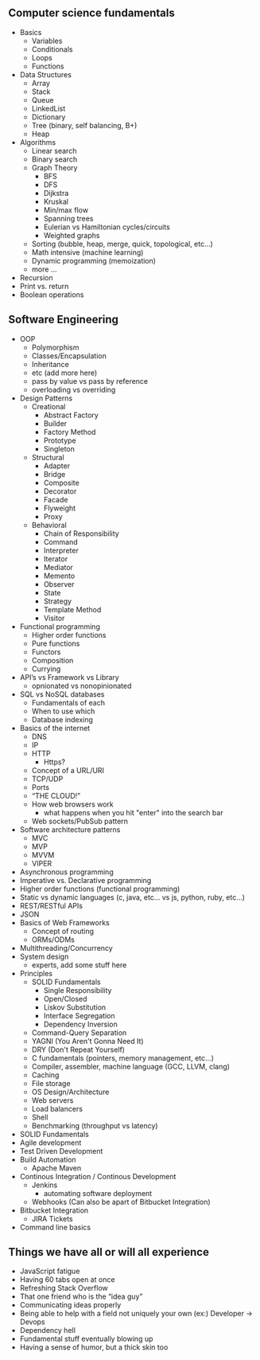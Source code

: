 ## Computer science fundamentals
  * Basics
    * Variables
    * Conditionals
    * Loops
    * Functions
  * Data Structures
    * Array
    * Stack
    * Queue
    * LinkedList
    * Dictionary
    * Tree (binary, self balancing, B+)
    * Heap
  * Algorithms
    * Linear search
    * Binary search
    * Graph Theory
      * BFS
      * DFS
      * Dijkstra
      * Kruskal
      * Min/max flow
      * Spanning trees
      * Eulerian vs Hamiltonian cycles/circuits
      * Weighted graphs
    * Sorting (bubble, heap, merge, quick, topological, etc...)
    * Math intensive (machine learning)
    * Dynamic programming (memoization)
    * more …
  * Recursion
  * Print vs. return
  * Boolean operations
 
## Software Engineering
  * OOP
    * Polymorphism
    * Classes/Encapsulation
    * Inheritance
    * etc (add more here)
    * pass by value vs pass by reference
    * overloading vs overriding
  * Design Patterns
    * Creational
        * Abstract Factory
        * Builder
        * Factory Method
        * Prototype
        * Singleton
    * Structural
        * Adapter
        * Bridge
        * Composite
        * Decorator
        * Facade
        * Flyweight
        * Proxy
    * Behavioral
        * Chain of Responsibility
        * Command
        * Interpreter
        * Iterator
        * Mediator
        * Memento
        * Observer
        * State
        * Strategy
        * Template Method
        * Visitor
  * Functional programming
    * Higher order functions
    * Pure functions
    * Functors
    * Composition
    * Currying
  * API’s vs Framework vs Library
    * opnionated vs nonopinionated
  * SQL vs NoSQL databases
    * Fundamentals of each 
    * When to use which 
    * Database indexing
  * Basics of the internet
    * DNS
    * IP
    * HTTP
      * Https?
    * Concept of a URL/URI
    * TCP/UDP
    * Ports
    * “THE CLOUD!”
    * How web browsers work
      * what happens when you hit "enter" into the search bar
    * Web sockets/PubSub pattern
  * Software architecture patterns
    * MVC
    * MVP
    * MVVM
    * VIPER
  * Asynchronous programming
  * Imperative vs. Declarative programming
  * Higher order functions (functional programming)
  * Static vs dynamic languages (c, java, etc... vs js, python, ruby, etc...)
  * REST/RESTful APIs
  * JSON
  * Basics of Web Frameworks
    * Concept of routing
    * ORMs/ODMs
  * Multithreading/Concurrency 
  * System design
    * experts, add some stuff here
  * Principles
    * SOLID Fundamentals
        * Single Responsibility
        * Open/Closed
        * Liskov Substitution
        * Interface Segregation
        * Dependency Inversion
    * Command-Query Separation
    * YAGNI (You Aren't Gonna Need It)
    * DRY (Don't Repeat Yourself)
    * C fundamentals (pointers, memory management, etc...)
    * Compiler, assembler, machine language (GCC, LLVM, clang)
    * Caching
    * File storage
    * OS Design/Architecture
    * Web servers
    * Load balancers
    * Shell
    * Benchmarking (throughput vs latency)
  * SOLID Fundamentals
  * Agile development
  * Test Driven Development
  * Build Automation
    * Apache Maven
  * Continous Integration / Continous Development
    * Jenkins
      * automating software deployment
    * Webhooks (Can also be apart of Bitbucket Integration)
  * Bitbucket Integration
    * JIRA Tickets
  * Command line basics

## Things we have all or will all experience
  * JavaScript fatigue
  * Having 60 tabs open at once
  * Refreshing Stack Overflow
  * That one friend who is the “idea guy”
  * Communicating ideas properly
  * Being able to help with a field not uniquely your own (ex:) Developer -> Devops
  * Dependency hell
  * Fundamental stuff eventually blowing up
  * Having a sense of humor, but a thick skin too
